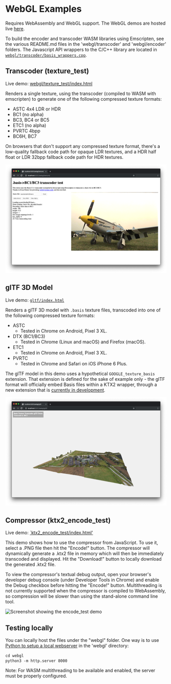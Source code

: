 # WebGL Examples

Requires WebAssembly and WebGL support. The WebGL demos are hosted live [here](https://subquantumtech.com/bu_6x6/).

To build the encoder and transcoder WASM libraries using Emscripten, see the various README.md files in the 'webgl/transcoder' and 'webgl/encoder' folders. The Javascript API wrappers to the C/C++ library are located in [`webgl/transcoder/basis_wrappers.cpp`](https://github.com/BinomialLLC/basis_universal/blob/master/webgl/transcoder/basis_wrappers.cpp).

## Transcoder (texture_test)

Live demo: [webgl/texture_test/index.html](https://subquantumtech.com/uastchdr2/texture_test/)

Renders a single texture, using the transcoder (compiled to WASM with emscripten) to generate one of the following compressed texture formats:

* ASTC 4x4 LDR or HDR
* BC1 (no alpha)
* BC3, BC4 or BC5
* ETC1 (no alpha)
* PVRTC 4bpp
* BC6H, BC7

On browsers that don't support any compressed texture format, there's a low-quality fallback code path for opaque LDR textures, and a HDR half float or LDR 32bpp fallback code path for HDR textures.

![Screenshot showing a basis texture rendered as a 2D image in a webpage.](texture_test/preview.png)

## glTF 3D Model

Live demo: [`gltf/index.html`](https://subquantumtech.com/uastchdr2/gltf/)

Renders a glTF 3D model with `.basis` texture files, transcoded into one of the following compressed texture formats:

* ASTC
  * Tested in Chrome on Android, Pixel 3 XL.
* DTX (BC1/BC3)
  * Tested in Chrome (Linux and macOS) and Firefox (macOS).
* ETC1
  * Tested in Chrome on Android, Pixel 3 XL.
* PVRTC
  * Tested in Chrome and Safari on iOS iPhone 6 Plus.

The glTF model in this demo uses a hypothetical `GOOGLE_texture_basis` extension. That extension is defined for the sake of example only - the glTF format will officially embed Basis files within a KTX2 wrapper, through a new
extension that is [currently in development](https://github.com/KhronosGroup/glTF/pull/1612).

![Screenshot showing a basis texture rendered as the base color texture for a 3D model in a webpage.](gltf/preview.png)

## Compressor (ktx2_encode_test)

Live demo: [`ktx2_encode_test/index.html'](https://subquantumtech.com/uastchdr2/ktx2_encode_test/)

This demo shows how to use the compressor from JavaScript. To use it, select a .PNG file then hit the "Encode!" button. The compressor will dynamically generate a .ktx2 file in memory which will then be immediately transcoded and displayed. Hit the "Download!" button to locally download the generated .ktx2 file. 

To view the compressor's textual debug output, open your browser's developer debug console (under Developer Tools in Chrome) and enable the Debug checkbox before hitting the "Encode!" button. Multithreading is not currently supported when the compressor is compiled to WebAssembly, so compression will be slower than using the stand-alone command line tool.

![Screenshot showing the encode_test demo](ktx2_encode_test/preview.png)

## Testing locally

You can locally host the files under the "webgl" folder. One way is to use [Python to setup a local webserver](https://pythonbasics.org/webserver/) in the 'webgl' directory:

```
cd webgl
python3 -m http.server 8000
```
Note: For WASM multithreading to be available and enabled, the server must be properly configured. 
